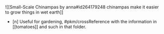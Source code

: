 ![[Small-Scale Chinampas by anna#id264179248 chinampas make it easier to grow things in wet earth]]
- [n] Useful for gardening, #pkm/crossReference with the information in [[tomatoes]] and such in that folder.

